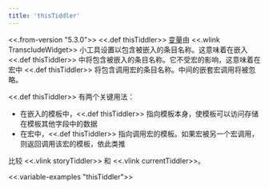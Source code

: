 ```yaml
---
title: 'thisTiddler'
---
```


<<.from-version "5.3.0">> <<.def thisTiddler>> [变量](Variables)由 <<.wlink TranscludeWidget>> 小工具设置以包含被嵌入的条目名称。这意味着在嵌入 <<.def thisTiddler>> 中将包含被嵌入的条目名称。它不受宏的影响，这意味着在宏中 <<.def thisTiddler>> 将包含调用宏的条目名称。中间的嵌套宏调用将被忽略。

<<.def thisTiddler>> 有两个关键用法：

* 在嵌入的模板中，<<.def thisTiddler>> 指向模板本身，使模板可以访问存储在模板其他字段中的数据
* 在宏中，<<.def thisTiddler>> 指向调用宏的模板。如果宏被另一个宏调用，则返回调用该宏的模板，依此类推

比较 <<.vlink storyTiddler>> 和 <<.vlink currentTiddler>>。

<<.variable-examples "thisTiddler">>
